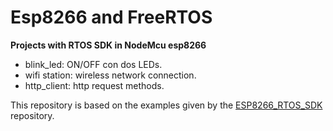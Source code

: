 # Esp8266 and FreeRTOS
**Projects with RTOS SDK in NodeMcu esp8266**

* blink_led: ON/OFF con dos LEDs.
* wifi station: wireless network connection.
* http_client: http request methods.


This repository is based on the examples given by the [ESP8266_RTOS_SDK](https://github.com/espressif/ESP8266_RTOS_SDK/) repository.